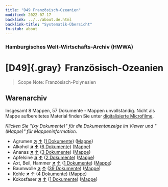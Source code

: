 ```yaml
---
title: "D49 Französisch-Ozeanien"
modified: 2022-07-17
backlink: ../../about.de.html
backlink-title: "Systematik-Übersicht"
fn-stub: about
---
```


### Hamburgisches Welt-Wirtschafts-Archiv (HWWA)

# [D49]{.gray}&#8201; Französisch-Ozeanien&#160; 


> Scope Note: Französisch-Polynesien






## Warenarchiv








Insgesamt 8 Mappen, 57 Dokumente - Mappen unvollständig.
Nicht als Mappe aufbereitetes Material finden Sie unter [digitalisierte Microfilme](/film/h1_wa.de.html).

_Klicken Sie "(xy Dokumente)" für die Dokumentanzeige im Viewer und "(Mappe)" für Mappeninformation._



- Agrumen [**&nearr;**](../../../ware/i/141948/about.de.html "Agrumen (XXX in der ganzen Welt)") [**&uarr;**](../../../ware/about.de.html#PLW04-Zs "Warensystematik") (<a href="https://pm20.zbw.eu/iiifview/folder/wa/141948,141627" title="über: Agrumen : Französisch-Ozeanien" target="_blank">1 Dokumente</a>) ([Mappe](../../../../folder/wa/1419xx/141948/1416xx/141627/about.de.html))
- Alkohol [**&nearr;**](../../../ware/i/141966/about.de.html "Alkohol (XXX in der ganzen Welt)") [**&uarr;**](../../../ware/about.de.html#PID20.02-Sp "Warensystematik") (<a href="https://pm20.zbw.eu/iiifview/folder/wa/141966,141627" title="über: Alkohol : Französisch-Ozeanien" target="_blank">6 Dokumente</a>) ([Mappe](../../../../folder/wa/1419xx/141966/1416xx/141627/about.de.html))
- Ananas [**&nearr;**](../../../ware/i/141970/about.de.html "Ananas (XXX in der ganzen Welt)") [**&uarr;**](../../../ware/about.de.html#PLW04-Tr01 "Warensystematik") (<a href="https://pm20.zbw.eu/iiifview/folder/wa/141970,141627" title="über: Ananas : Französisch-Ozeanien" target="_blank">3 Dokumente</a>) ([Mappe](../../../../folder/wa/1419xx/141970/1416xx/141627/about.de.html))
- Apfelsine [**&nearr;**](../../../ware/i/141981/about.de.html "Apfelsine (XXX in der ganzen Welt)") [**&uarr;**](../../../ware/about.de.html#PLW04-Zs01 "Warensystematik") (<a href="https://pm20.zbw.eu/iiifview/folder/wa/141981,141627" title="über: Apfelsine : Französisch-Ozeanien" target="_blank">2 Dokumente</a>) ([Mappe](../../../../folder/wa/1419xx/141981/1416xx/141627/about.de.html))
- Axt, Beil, Hammer [**&nearr;**](../../../ware/i/141947/about.de.html "Axt, Beil, Hammer (XXX in der ganzen Welt)") [**&uarr;**](../../../ware/about.de.html#PID07.03-Wz01 "Warensystematik") (<a href="https://pm20.zbw.eu/iiifview/folder/wa/141947,141627" title="über: Axt, Beil, Hammer : Französisch-Ozeanien" target="_blank">1 Dokumente</a>) ([Mappe](../../../../folder/wa/1419xx/141947/1416xx/141627/about.de.html))
- Baumwolle [**&nearr;**](../../../ware/i/142089/about.de.html "Baumwolle (XXX in der ganzen Welt)") [**&uarr;**](../../../ware/about.de.html#PLW04-Bw "Warensystematik") (<a href="https://pm20.zbw.eu/iiifview/folder/wa/142089,141627" title="über: Baumwolle : Französisch-Ozeanien" target="_blank">39 Dokumente</a>) ([Mappe](../../../../folder/wa/1420xx/142089/1416xx/141627/about.de.html))
- Kohle [**&nearr;**](../../../ware/i/143120/about.de.html "Kohle (XXX in der ganzen Welt)") [**&uarr;**](../../../ware/about.de.html#PRB02.01 "Warensystematik") (<a href="https://pm20.zbw.eu/iiifview/folder/wa/143120,141627" title="über: Kohle : Französisch-Ozeanien" target="_blank">4 Dokumente</a>) ([Mappe](../../../../folder/wa/1431xx/143120/1416xx/141627/about.de.html))
- Kokosfaser [**&nearr;**](../../../ware/i/143125/about.de.html "Kokosfaser (XXX in der ganzen Welt)") [**&uarr;**](../../../ware/about.de.html#PID19-Nf11 "Warensystematik") (<a href="https://pm20.zbw.eu/iiifview/folder/wa/143125,141627" title="über: Kokosfaser : Französisch-Ozeanien" target="_blank">1 Dokumente</a>) ([Mappe](../../../../folder/wa/1431xx/143125/1416xx/141627/about.de.html))




